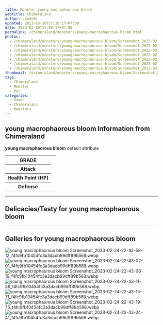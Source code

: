 ```yaml
---
title: Monster young macrophaorous bloom
webtitle: Chimeraland
author: L3n4r0x
updated: 2023-03-10T17:20:17+07:00
date: 2023-03-10T17:09:17+07:00
permalink: /chimeraland/monsters/young-macrophaorous-bloom.html
photos:
  - /chimeraland/monsters/young-macrophaorous-bloom/Screenshot_2023-02-24-22-42-58-12_f4fc9fb10454fc3a3dacb99dff89b568.webp
  - /chimeraland/monsters/young-macrophaorous-bloom/Screenshot_2023-02-24-22-43-02-01_f4fc9fb10454fc3a3dacb99dff89b568.webp
  - /chimeraland/monsters/young-macrophaorous-bloom/Screenshot_2023-02-24-22-43-06-19_f4fc9fb10454fc3a3dacb99dff89b568.webp
  - /chimeraland/monsters/young-macrophaorous-bloom/Screenshot_2023-02-24-22-43-11-39_f4fc9fb10454fc3a3dacb99dff89b568.webp
  - /chimeraland/monsters/young-macrophaorous-bloom/Screenshot_2023-02-24-22-43-15-71_f4fc9fb10454fc3a3dacb99dff89b568.webp
  - /chimeraland/monsters/young-macrophaorous-bloom/Screenshot_2023-02-24-22-43-19-75_f4fc9fb10454fc3a3dacb99dff89b568.webp
  - /chimeraland/monsters/young-macrophaorous-bloom/Screenshot_2023-02-24-22-43-24-41_f4fc9fb10454fc3a3dacb99dff89b568.webp
thumbnail: /chimeraland/monsters/young-macrophaorous-bloom/Screenshot_2023-02-24-22-42-58-12_f4fc9fb10454fc3a3dacb99dff89b568.webp
tags:
  - Chimeraland
  - Monster
  - Pet
categories:
  - Games
  - Chimeraland
  - Monsters
---
```


<section id="bootstrap-wrapper"><link rel="stylesheet" href="https://cdn.statically.io/gh/dimaslanjaka/Web-Manajemen/40ac3225/css/bootstrap-4.5-wrapper.css"/><h2>young macrophaorous bloom Information from Chimeraland</h2><p><b>young macrophaorous bloom</b> default attribute <table><tr><th>GRADE</th><td></td></tr><tr><th>Attack</th><td></td></tr><tr><th>Health Point (HP)</th><td></td></tr><tr><th>Defense</th><td></td></tr></table></p><hr/><h2>Delicacies/Tasty for young macrophaorous bloom</h2><hr/><div id="gallery"><h2>Galleries for young macrophaorous bloom</h2><div class="row"><div class="col-lg-6 col-12"><img src="/chimeraland/monsters/young-macrophaorous-bloom/Screenshot_2023-02-24-22-42-58-12_f4fc9fb10454fc3a3dacb99dff89b568.webp" alt="young macrophaorous bloom Screenshot_2023-02-24-22-42-58-12_f4fc9fb10454fc3a3dacb99dff89b568.webp"/></div><div class="col-lg-6 col-12"><img src="/chimeraland/monsters/young-macrophaorous-bloom/Screenshot_2023-02-24-22-43-02-01_f4fc9fb10454fc3a3dacb99dff89b568.webp" alt="young macrophaorous bloom Screenshot_2023-02-24-22-43-02-01_f4fc9fb10454fc3a3dacb99dff89b568.webp"/></div><div class="col-lg-6 col-12"><img src="/chimeraland/monsters/young-macrophaorous-bloom/Screenshot_2023-02-24-22-43-06-19_f4fc9fb10454fc3a3dacb99dff89b568.webp" alt="young macrophaorous bloom Screenshot_2023-02-24-22-43-06-19_f4fc9fb10454fc3a3dacb99dff89b568.webp"/></div><div class="col-lg-6 col-12"><img src="/chimeraland/monsters/young-macrophaorous-bloom/Screenshot_2023-02-24-22-43-11-39_f4fc9fb10454fc3a3dacb99dff89b568.webp" alt="young macrophaorous bloom Screenshot_2023-02-24-22-43-11-39_f4fc9fb10454fc3a3dacb99dff89b568.webp"/></div><div class="col-lg-6 col-12"><img src="/chimeraland/monsters/young-macrophaorous-bloom/Screenshot_2023-02-24-22-43-15-71_f4fc9fb10454fc3a3dacb99dff89b568.webp" alt="young macrophaorous bloom Screenshot_2023-02-24-22-43-15-71_f4fc9fb10454fc3a3dacb99dff89b568.webp"/></div><div class="col-lg-6 col-12"><img src="/chimeraland/monsters/young-macrophaorous-bloom/Screenshot_2023-02-24-22-43-19-75_f4fc9fb10454fc3a3dacb99dff89b568.webp" alt="young macrophaorous bloom Screenshot_2023-02-24-22-43-19-75_f4fc9fb10454fc3a3dacb99dff89b568.webp"/></div><div class="col-lg-6 col-12"><img src="/chimeraland/monsters/young-macrophaorous-bloom/Screenshot_2023-02-24-22-43-24-41_f4fc9fb10454fc3a3dacb99dff89b568.webp" alt="young macrophaorous bloom Screenshot_2023-02-24-22-43-24-41_f4fc9fb10454fc3a3dacb99dff89b568.webp"/></div></div></div></section>